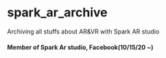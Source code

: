 # spark_ar_archive
Archiving all stuffs about AR&amp;VR with Spark AR studio

#### Member of Spark Ar studio, Facebook(10/15/20 ~)
